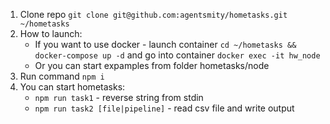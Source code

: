 1. Clone repo ```git clone git@github.com:agentsmity/hometasks.git ~/hometasks```
2. How to launch:
    - If you want to use docker - launch container ```cd ~/hometasks && docker-compose up -d``` and go into container ```docker exec -it hw_node```
    - Or you can start expamples from folder hometasks/node 
5. Run command ```npm i```
6. You can start hometasks:
    - ```npm run task1``` - reverse string from stdin
    - ```npm run task2 [file|pipeline]``` - read csv file and write output
